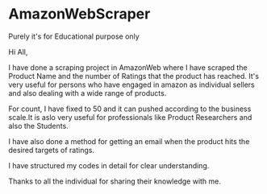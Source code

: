 # AmazonWebScraper


Purely it's for Educational purpose only

Hi All,

I have done a scraping project in AmazonWeb where I have scraped the Product Name and the number of Ratings that the product has reached. It's very useful for persons who have engaged in amazon as individual sellers and also dealing with a wide range of products.

For count, I have fixed to 50 and it can pushed according to the business scale.It is aslo very useful for professionals like Product Researchers and also the Students.

I have also done a method for getting an email when the product hits the desired targets of ratings.

I have structured my codes in detail for clear understanding.

Thanks to all the individual for sharing their knowledge with me.
